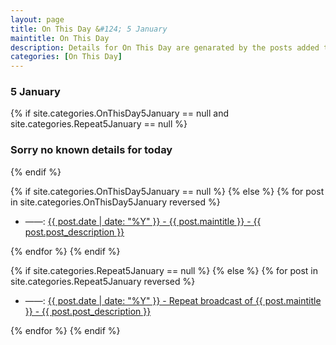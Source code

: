 ```yaml
---
layout: page
title: On This Day &#124; 5 January
maintitle: On This Day
description: Details for On This Day are genarated by the posts added to the website so the content is subject to changes/updates over time.
categories: [On This Day]
---
```


<h3>5 January</h3>

{% if site.categories.OnThisDay5January == null and site.categories.Repeat5January == null %}
  <h3>Sorry no known details for today</h3>
{% endif %}

{% if site.categories.OnThisDay5January == null %}
{% else %}
{% for post in site.categories.OnThisDay5January reversed %}
<ul>
<li> ——: <a href="{{ post.url }}">{{ post.date | date: "%Y" }} - {{ post.maintitle }} - {{ post.post_description }}</a></li>
</ul>
{% endfor %}
{% endif %}

{% if site.categories.Repeat5January == null %}
{% else %}
{% for post in site.categories.Repeat5January reversed %}
<ul>
<li> ——: <a href="{{ post.url }}">{{ post.date | date: "%Y" }} - Repeat broadcast of {{ post.maintitle }} - {{ post.post_description }}</a></li>
</ul>
{% endfor %}
{% endif %}
